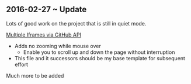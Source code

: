 ## 2016-02-27 ~  Update

Lots of good work on the project that is still in quiet mode.

[Multiple Iframes via GitHub API ]( http://jaanga.github.io/cookbook-threejs/viewers/multiple-iframes/multiple-iframes-via-github-api/index.html )

* Adds no zooming while mouse over
	* Enable you to scroll up and down the page without interruption
* This file and it successors should be my base template for subsequent effort

Much more to be added


